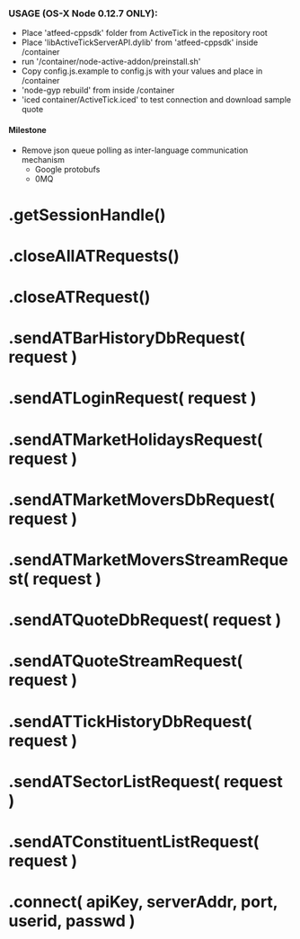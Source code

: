 ### USAGE (OS-X Node 0.12.7 ONLY):
- Place 'atfeed-cppsdk' folder from ActiveTick in the repository root
- Place 'libActiveTickServerAPI.dylib' from 'atfeed-cppsdk' inside /container
- run '/container/node-active-addon/preinstall.sh'
- Copy config.js.example to config.js with your values and place in /container
- 'node-gyp rebuild' from inside /container
- 'iced container/ActiveTick.iced' to test connection and download sample quote

#### Milestone
- Remove json queue polling as inter-language communication mechanism
  - Google protobufs
  - 0MQ

# .getSessionHandle()
# .closeAllATRequests()
# .closeATRequest()
# .sendATBarHistoryDbRequest( request )
# .sendATLoginRequest( request )
# .sendATMarketHolidaysRequest( request )
# .sendATMarketMoversDbRequest( request )
# .sendATMarketMoversStreamRequest( request )
# .sendATQuoteDbRequest( request )
# .sendATQuoteStreamRequest( request )
# .sendATTickHistoryDbRequest( request )
# .sendATSectorListRequest( request )
# .sendATConstituentListRequest( request )
# .connect( apiKey, serverAddr, port, userid, passwd )